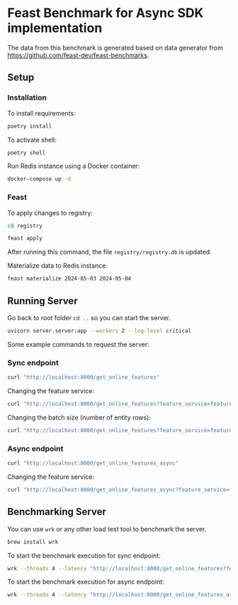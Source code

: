 # Feast Benchmark for Async SDK implementation

The data from this benchmark is generated based on data generator from  https://github.com/feast-dev/feast-benchmarks.

## Setup

### Installation

To install requirements:

```bash
poetry install
```

To activate shell:
```bash
poetry shell
```

Run Redis instance using a Docker container:
```bash
docker-compose up -d
```

### Feast

To apply changes to registry:

```bash
cd registry
```

```bash
feast apply
```

After running this command, the file `registry/registry.db` is updated.

Materialize data to Redis instance.

```bash
feast materialize 2024-05-03 2024-05-04
```

## Running Server

Go back to root folder `cd ..` so you can start the server.

```bash
uvicorn server.server:app --workers 2 --log-level critical
```

Some example commands to request the server:

### Sync endpoint

```bash
curl "http://localhost:8000/get_online_features"
```

Changing the feature service:
```bash
curl "http://localhost:8000/get_online_features?feature_service=feature_service_1"
```

Changing the batch size (number of entity rows):
```bash
curl "http://localhost:8000/get_online_features?feature_service=feature_service_1&batch_size=100"
```

### Async endpoint

```bash
curl "http://localhost:8000/get_online_features_async"
```

Changing the feature service:
```bash
curl "http://localhost:8000/get_online_features_async?feature_service=feature_service_1"
```

## Benchmarking Server

You can use `wrk` or any other load test tool to benchmark the server.
```bash
brew install wrk
```

To start the benchmark execution for sync endpoint:

```bash
wrk --threads 4 --latency "http://localhost:8000/get_online_features?feature_service=feature_service_1"
```

To start the benchmark execution for async endpoint:

```bash
wrk --threads 4 --latency "http://localhost:8000/get_online_features_async?feature_service=feature_service_1"
```
